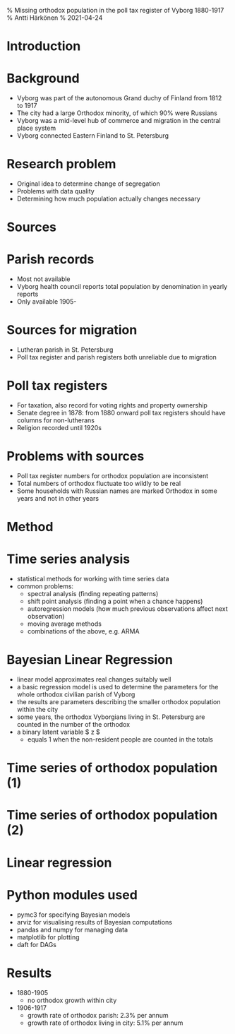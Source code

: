 % Missing orthodox population in the poll tax register of Vyborg 1880-1917
% Antti Härkönen
% 2021-04-24

# Introduction

# Background

- Vyborg was part of the autonomous Grand duchy of Finland from 1812 to 1917
- The city had a large Orthodox minority, of which 90% were Russians
- Vyborg was a mid-level hub of commerce and migration in the central place system
- Vyborg connected Eastern Finland to St. Petersburg

# Research problem

- Original idea to determine change of segregation
- Problems with data quality
- Determining how much population actually changes necessary

# Sources

# Parish records

- Most not available
- Vyborg health council reports total population by denomination in yearly reports
- Only available 1905-

# Sources for migration

- Lutheran parish in St. Petersburg
- Poll tax register and parish registers both unreliable due to migration

# Poll tax registers

- For taxation, also record for voting rights and property ownership
- Senate degree in 1878: from 1880 onward poll tax registers should have columns for non-lutherans
- Religion recorded until 1920s

# Problems with sources

- Poll tax register numbers for orthodox population are inconsistent
- Total numbers of orthodox fluctuate too wildly to be real
- Some households with Russian names are marked Orthodox in some years and not in other years

# Method

# Time series analysis

- statistical methods for working with time series data
- common problems:
    * spectral analysis (finding repeating patterns)
    * shift point analysis (finding a point when a chance happens)
    * autoregression models (how much previous observations affect next observation)
    * moving average methods
    * combinations of the above, e.g. ARMA

# Bayesian Linear Regression

- linear model approximates real changes suitably well
- a basic regression model is used to determine the parameters for the whole orthodox civilian parish of Vyborg
- the results are parameters describing the smaller orthodox population within the city
- some years, the orthodox Vyborgians living in St. Petersburg are counted in the number of the orthodox
- a binary latent variable $ z $
    * equals 1 when the non-resident people are counted in the totals

# Time series of orthodox population (1)

# Time series of orthodox population (2)

# Linear regression

# Python modules used

- pymc3 for specifying Bayesian models
- arviz for visualising results of Bayesian computations
- pandas and numpy for managing data
- matplotlib for plotting
- daft for DAGs

# Results

- 1880-1905
    * no orthodox growth within city
- 1906-1917
    * growth rate of orthodox parish: 2.3% per annum
    * growth rate of orthodox living in city: 5.1% per annum
